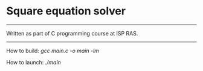 # Square equation solver

---

Written as part of C programming course at ISP RAS.

---

How to build:
*gcc main.c -o main -lm*

How to launch:
*./main* 
